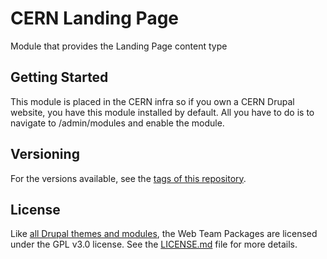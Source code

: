 # CERN Landing Page

Module that provides the Landing Page content type

## Getting Started

This module is placed in the CERN infra so if you own a CERN Drupal website, 
you have this module installed by default. All you have to do is to navigate to 
/admin/modules and enable the module.

## Versioning

For the versions available, see the 
[tags of this repository](https://gitlab.cern.ch/web-team/drupal/public/d8/modules/cern-landing-page/tags). 

## License

Like [all Drupal themes and modules](https://www.drupal.org/about/licensing), the
Web Team Packages are licensed under the GPL v3.0 license. See the [LICENSE.md](LICENSE.md)
file for more details.